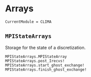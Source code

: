 # Arrays

```@meta
CurrentModule = CLIMA
```
## `MPIStateArrays`

Storage for the state of a discretization.

```@docs
MPIStateArrays.MPIStateArray
MPIStateArrays.post_Irecvs!
MPIStateArrays.start_ghost_exchange!
MPIStateArrays.finish_ghost_exchange!
```

